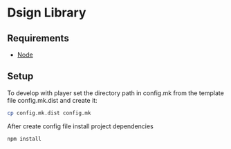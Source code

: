 # Dsign Library

## Requirements

* [Node](https://nodejs.org/en/download/)

## Setup

To develop with player set the directory path in config.mk from the template file config.mk.dist and create it:

``` bash
cp config.mk.dist config.mk
```

After create config file install project dependencies

``` bash
npm install
```
